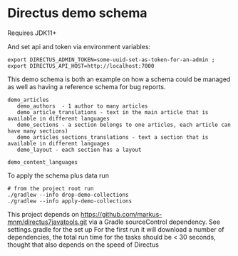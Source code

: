 # Directus demo schema

Requires JDK11+

And set api and token via environment variables:

    export DIRECTUS_ADMIN_TOKEN=some-uuid-set-as-token-for-an-admin ; export DIRECTUS_API_HOST=http://localhost:7000

This demo schema is both an example on how a schema could be managed as well as having a reference schema for bug reports.  

    demo_articles 
       demo_authors  - 1 author to many articles
       demo_article_translations - text in the main article that is available in different languages
       demo_sections - a section belongs to one articles, each article can have many sections)
       demo_articles_sections_translations - text a section that is available in different languages
       demo_layout - each section has a layout
    
    demo_content_languages


To apply the schema plus data run 

    # from the project root run
    ./gradlew --info drop-demo-collections
    ./gradlew --info apply-demo-collections


This project depends on https://github.com/markus-mnm/directus7javatools.git via a Gradle sourceControl dependency. See settings.gradle for the set up
For the first run it will download a number of dependencies, the total run time for the tasks should be < 30 seconds, thought that also depends on the speed of Directus




